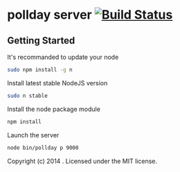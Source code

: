 # pollday server [![Build Status](https://secure.travis-ci.org/LaNetscouade/pollday-server.png?branch=master)](http://travis-ci.org/LaNetscouade/pollday)

## Getting Started

It's recommanded to update your node
```bash
sudo npm install -g n
```

Install latest stable NodeJS version
```bash
sudo n stable
```

Install the node package module
```bash
npm install
```

Launch the server
```bash
node bin/pollday p 9000
```

Copyright (c) 2014 . Licensed under the MIT license.
